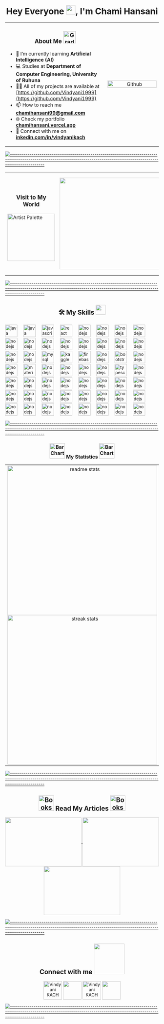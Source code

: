 <h1 align="center">Hey Everyone <img src="https://raw.githubusercontent.com/MartinHeinz/MartinHeinz/master/wave.gif" width="30px">, I'm Chami Hansani </h1>
<table align="center">
<tr border="none">
<td width="65%" align="left">
<h3 align="center">  About Me <img src="https://raw.githubusercontent.com/Tarikul-Islam-Anik/Telegram-Animated-Emojis/main/Objects/Graduation%20Cap.webp" alt="Graduation Cap" width="40" height="40" /> </h3>

- 🌱 I’m currently learning **Artificial Intelligence (AI)**
- 💻 Studies at **Department of Computer
Engineering, University of Ruhuna**
- 👨‍💻 All of my projects are available at [https://github.com/Vindyani1999](https://github.com/Vindyani1999)
- 📫 How to reach me **chamihansani99@gmail.com**
- 🌐 Check my portfolio **[chamihansani.vercel.app](https://chamihansani.vercel.app/)**
- 🔗 Connect with me on **[inkedin.com/in/vindyanikach](https://www.linkedin.com/in/vindyanikach/)**
  
</td>
<td width="35%" align="center">

<img width="100%" align="right" alt="Github" src="https://github.com/Vindyani1999/Vindyani1999/assets/145743416/e01c093d-dfd6-4cbc-bb26-ee2b8c49773c" />

  </td>
</tr>
</table>


[![-----------------------------------------------------------------------------------------------------------------------------------------------------------------------------](
https://raw.githubusercontent.com/andreasbm/readme/master/assets/lines/aqua.png)](https://github.com/BaseMax?tab=repositories)


<table align="center">
<tr border="none">
<td width="35%" align="left" border="none">


<h3 align="center">   Visit to My World  </h3>

<img src="https://raw.githubusercontent.com/Tarikul-Islam-Anik/Telegram-Animated-Emojis/main/Activity/Artist%20Palette.webp" align="center" alt="Artist Palette" width="155" height="155" />

</td>
<td width="65%" align="center" border="none">

<a href="https://chamihansani.vercel.app"><img align="center" src ="https://github.com/Vindyani1999/Vindyani1999/assets/145743416/7452bb0a-384c-4df2-b491-73506451ce4a&border_radius=25" width="600" height="300"/></a>

  </td>
</tr>
</table>

[![-----------------------------------------------------------------------------------------------------------------------------------------------------------------------------](
https://raw.githubusercontent.com/andreasbm/readme/master/assets/lines/aqua.png)](https://github.com/BaseMax?tab=repositories)

<h2 align="center"> 🛠️ My Skills <img src = "https://media2.giphy.com/media/QssGEmpkyEOhBCb7e1/giphy.gif?cid=ecf05e47a0n3gi1bfqntqmob8g9aid1oyj2wr3ds3mg700bl&rid=giphy.gif" width = 32px> </h2>


<h4>  </h4>
    

<div align="left">
  <img src="https://skillicons.dev/icons?i=py" height="40" alt="java logo"  />
  <img width="12" />
  <img src="https://skillicons.dev/icons?i=java" height="40" alt="java logo"  />
  <img width="12" />
  <img src="https://skillicons.dev/icons?i=js" height="40" alt="javascript logo"  />
  <img width="12" />
  <img src="https://skillicons.dev/icons?i=react" height="40" alt="react logo"  />
  <img width="12" />
<img src="https://skillicons.dev/icons?i=nodejs" height="40" alt="nodejs logo"  />
  <img width="12" />
<img src="https://skillicons.dev/icons?i=css" height="40" alt="nodejs logo"  />
<img width="12" />
<img src="https://skillicons.dev/icons?i=express" height="40" alt="nodejs logo"  />
 <img width="12" />
<img src="https://skillicons.dev/icons?i=html" height="40" alt="nodejs logo"  />
<img width="12" />
<img src="https://skillicons.dev/icons?i=cpp" height="40" alt="nodejs logo"  />
<img width="12" />
<img src="https://skillicons.dev/icons?i=c" height="40" alt="nodejs logo"  />
<img width="12" />
<img src="https://skillicons.dev/icons?i=nextjs" height="40" alt="nodejs logo"  />
<img width="12" />
<img src="https://skillicons.dev/icons?i=cs" height="40" alt="nodejs logo"  />
<img width="12" />
<img src="https://skillicons.dev/icons?i=flask" height="40" alt="nodejs logo"  />
<img width="12" />
<img src="https://skillicons.dev/icons?i=kotlin" height="40" alt="nodejs logo"  />
<img width="12" />
<img src="https://skillicons.dev/icons?i=dart" height="40" alt="nodejs logo"  />
<img width="12" />
<img src="https://skillicons.dev/icons?i=flutter" height="40" alt="nodejs logo"  />
<img width="12" />
<img src="https://skillicons.dev/icons?i=threejs" height="40" alt="nodejs logo"  />
<img width="12" />
<img src="https://skillicons.dev/icons?i=mongodb" height="40" alt="nodejs logo"  />
<img width="12" />
<img src="https://skillicons.dev/icons?i=mysql" height="40" alt="mysql logo"  />
<img width="12" />
 <img src="https://cdn.simpleicons.org/kaggle/20BEFF" height="40" alt="kaggle logo"  />
  <img width="12" />
 <img src="https://skillicons.dev/icons?i=firebase" height="40" alt="firebase logo"  />
  <img width="12" />
<img src="https://skillicons.dev/icons?i=tailwind" height="40" alt="nodejs logo"  />
	<img width="12" />
<img src="https://cdn.simpleicons.org/bootstrap/7952B3" height="40" alt="bootstrap logo"  />
  <img width="12" />
<img src="https://skillicons.dev/icons?i=figma" height="40" alt="nodejs logo"  />
	<img width="12" />
<img src="https://cdn.simpleicons.org/canva/00C4CC" height="40" alt="nodejs logo"  />
	<img width="12" />
<img src="https://skillicons.dev/icons?i=materialui" height="40" alt="material ui logo"  />
  <img width="12" />
<img src="https://skillicons.dev/icons?i=opencv" height="40" alt="nodejs logo"  />
<img width="12" />
<img src="https://skillicons.dev/icons?i=pytorch" height="40" alt="nodejs logo"  />
<img width="12" />
<img src="https://skillicons.dev/icons?i=tensorflow" height="40" alt="nodejs logo"  />
<img width="12" />
<img src="https://skillicons.dev/icons?i=sklearn" height="40" alt="nodejs logo"  />
<img width="12" />
  <img src="https://seaborn.pydata.org/_images/logo-mark-lightbg.svg" height="40" alt="typescript logo"  />
  <img width="12" />
<img src="https://skillicons.dev/icons?i=docker" height="40" alt="nodejs logo"  />
<img width="12" />
<img src="https://skillicons.dev/icons?i=jenkins" height="40" alt="nodejs logo"  />
<img width="12" />
<img src="https://skillicons.dev/icons?i=postman" height="40" alt="nodejs logo"  />
<img width="12" />
<img src="https://skillicons.dev/icons?i=github" height="40" alt="nodejs logo"  />
<img width="12" />
<img src="https://skillicons.dev/icons?i=git" height="40" alt="nodejs logo"  />
<img width="12" />
<img src="https://skillicons.dev/icons?i=npm" height="40" alt="nodejs logo"  />
<img width="12" />
<img src="https://skillicons.dev/icons?i=netlify" height="40" alt="nodejs logo"  />
<img width="12" />
<img src="https://skillicons.dev/icons?i=aws" height="40" alt="nodejs logo"  />
<img width="12" />
<img src="https://skillicons.dev/icons?i=gcp" height="40" alt="nodejs logo"  />
<img width="12" />
<img src="https://skillicons.dev/icons?i=vercel" height="40" alt="nodejs logo"  />
<img width="12" />
<img src="https://skillicons.dev/icons?i=windows" height="40" alt="nodejs logo"  />
<img width="12" />
<img src="https://skillicons.dev/icons?i=linux" height="40" alt="nodejs logo"  />
<img width="12" />
<img src="https://skillicons.dev/icons?i=ubuntu" height="40" alt="nodejs logo"  />
<img width="12" />
<img src="https://user-images.githubusercontent.com/25181517/117269608-b7dcfb80-ae58-11eb-8e66-6cc8753553f0.png" height="40" alt="nodejs logo"  />
<img width="12" />
<img src="https://skillicons.dev/icons?i=vscode" height="40" alt="nodejs logo"  />
<img width="12" />
<img src="https://skillicons.dev/icons?i=anaconda" height="40" alt="nodejs logo"  />
<img width="12" />
<img src="https://skillicons.dev/icons?i=visualstudio" height="40" alt="nodejs logo"  />
<img width="12" />
<img src="https://skillicons.dev/icons?i=androidstudio" height="40" alt="nodejs logo"  />
<img width="12" />
<img src="https://skillicons.dev/icons?i=eclipse" height="40" alt="nodejs logo"  />
<img width="12" />
<img src="https://skillicons.dev/icons?i=pycharm" height="40" alt="nodejs logo"  />
<img width="12" />
<img src="https://user-images.githubusercontent.com/25181517/183914128-3fc88b4a-4ac1-40e6-9443-9a30182379b7.png" height="40" alt="nodejs logo"  />
<img width="12" />
<img src="https://user-images.githubusercontent.com/25181517/192107854-765620d7-f909-4953-a6da-36e1ef69eea6.png" height="40" alt="nodejs logo"  />
<img width="12" />
<img src="https://user-images.githubusercontent.com/25181517/183912952-83784e94-629d-4c34-a961-ae2ae795b662.png" height="40" alt="nodejs logo"  />
<img width="12" />
<img src="https://user-images.githubusercontent.com/25181517/183868728-b2e11072-00a5-47e2-8a4e-4ebbb2b8c554.png"  height="40" alt="nodejs logo"  />
<img width="12" />
<img src="https://user-images.githubusercontent.com/25181517/192106593-610ee31c-995e-4f24-b8e1-0f18eead6fae.png"  height="40" alt="nodejs logo"  />
<img width="12" />


 
 
</div>

[![-----------------------------------------------------------------------------------------------------------------------------------------------------------------------------](
https://raw.githubusercontent.com/andreasbm/readme/master/assets/lines/aqua.png)](https://github.com/BaseMax?tab=repositories)

<h3 align="center"> <img src="https://raw.githubusercontent.com/Tarikul-Islam-Anik/Telegram-Animated-Emojis/main/Objects/Bar%20Chart.webp" alt="Bar Chart" width="50" height="50" /> My Statistics <img src="https://raw.githubusercontent.com/Tarikul-Islam-Anik/Telegram-Animated-Emojis/main/Objects/Bar%20Chart.webp" alt="Bar Chart" width="50" height="50" /></h3>
<p align="center">
<table align="center">
<tr border="none">
<td width="50%" align="center">

  <img width=490 src="https://github-readme-stats-salesp07.vercel.app/api?username=Vindyani1999&show_icons=true&theme=react&rank_icon=github&border_radius=15" alt="readme stats" />
  <br>
  
  <img width=490 src="https://github-readme-streak-stats-salesp07.vercel.app/?user=Vindyani1999&theme=react&border_radius=15" alt="streak stats"/>
  
</td>
<td width="50%" align="center">

  <img width=325 align="center" src="https://github-readme-stats-salesp07.vercel.app/api/top-langs/?username=Vindyani1999&langs_count=8&layout=compact&theme=react&border_radius=10&size_weight=0.5&count_weight=0.5&exclude_repo=github-readme-stats" alt="top langs" />
  </td>
</tr>
</table>
</p>


[![-----------------------------------------------------------------------------------------------------------------------------------------------------------------------------](
https://raw.githubusercontent.com/andreasbm/readme/master/assets/lines/aqua.png)](https://github.com/BaseMax?tab=repositories)

<h2 align="center"> <img src="https://raw.githubusercontent.com/Tarikul-Islam-Anik/Telegram-Animated-Emojis/main/Objects/Books.webp" alt="Books" width="50" height="50" />  Read My Articles <img src="https://raw.githubusercontent.com/Tarikul-Islam-Anik/Telegram-Animated-Emojis/main/Objects/Books.webp" alt="Books" width="50" height="50" /> </h2>

<p align="center">
  
  <a align="center" href="https://medium.com/@chamihansani"> 
  <img align="center" src ="https://github.com/Vindyani1999/Vindyani1999/assets/145743416/a81e98cf-980b-426d-b829-5a8e436c7c83&border_radius=25" width="250" height="160"  />
  </a>

<a align="center" href="https://medium.com/@chamihansani/understanding-middleware-in-web-applications-049f5a170bdd"> 
  <img align="center" src ="https://github.com/Vindyani1999/Vindyani1999/assets/145743416/fd3c2a95-a4ba-4d7c-b7aa-3e6f2f33d333&border_radius=25" width="250" height="160" />
  </a>
  
  <a align="center" href="https://www.linkedin.com/feed/update/urn:li:activity:7188403745368543232/"> 
  <img align="center" src ="https://github.com/Vindyani1999/Vindyani1999/assets/145743416/45cb661c-f3dd-4ec5-94f1-23ba19fb050e&border_radius=25" width="250" height="160"/>
  </a>
</p>



[![-----------------------------------------------------------------------------------------------------------------------------------------------------------------------------](
https://raw.githubusercontent.com/andreasbm/readme/master/assets/lines/aqua.png)](https://github.com/BaseMax?tab=repositories)
<h2 align="center"> Connect with me <img src='https://raw.githubusercontent.com/ShahriarShafin/ShahriarShafin/main/Assets/handshake.gif' width="100px"> </h2>
<p></p>

<p align="center">	
<a href="https://linkedin.com/in/vindyanikach" target="blank"><img align="center" src="https://raw.githubusercontent.com/rahuldkjain/github-profile-readme-generator/master/src/images/icons/Social/linked-in-alt.svg" alt="Vindyani KACH" height="60" width="60" gap="20" /></a>
<a href = 'https://github.com/Vindyani1999'> <img width = '60px' align= 'center' gap="20" src="https://raw.githubusercontent.com/rahulbanerjee26/githubAboutMeGenerator/main/icons/github.svg"/></a> 
<a href="https://www.hackerrank.com/EG_2020_4253" target="blank"><img align="center" src="https://raw.githubusercontent.com/rahuldkjain/github-profile-readme-generator/master/src/images/icons/Social/hackerrank.svg" alt="Vindyani KACH" height="60" width="60" /></a>
<a href = 'https://www.twitter.com/CN_Munasinghe'> <img width = '60px' align= 'center' src="https://raw.githubusercontent.com/rahulbanerjee26/githubAboutMeGenerator/main/icons/twitter.svg"/></a>
</p>



[![-----------------------------------------------------------------------------------------------------------------------------------------------------------------------------](
https://raw.githubusercontent.com/andreasbm/readme/master/assets/lines/aqua.png)](https://github.com/BaseMax?tab=repositories)






